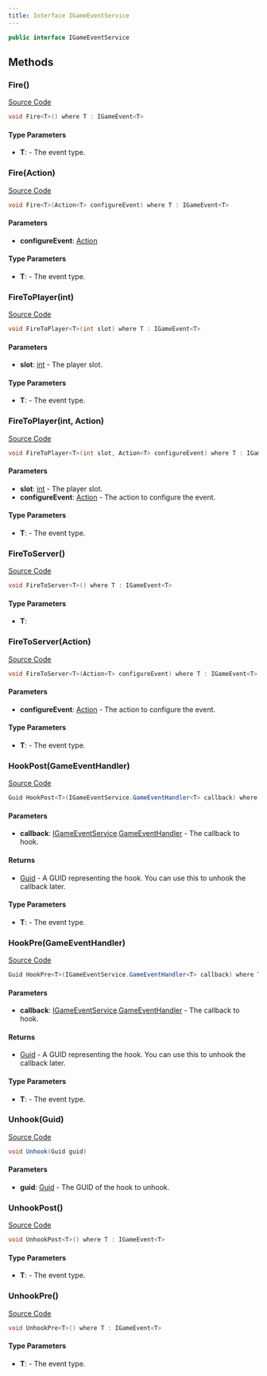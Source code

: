 ```yaml
---
title: Interface IGameEventService
---
```


```csharp
public interface IGameEventService
```

## Methods

### Fire()

[Source Code](https://github.com/swiftly-solution/swiftlys2/blob/beta/managed/src/SwiftlyS2.Shared/Modules/GameEvents/IGameEventService.cs#L57)

```csharp
void Fire<T>() where T : IGameEvent<T>
```

#### Type Parameters

- **T**:  - The event type.

### Fire(Action)

[Source Code](https://github.com/swiftly-solution/swiftlys2/blob/beta/managed/src/SwiftlyS2.Shared/Modules/GameEvents/IGameEventService.cs#L64)

```csharp
void Fire<T>(Action<T> configureEvent) where T : IGameEvent<T>
```

#### Parameters

- **configureEvent**: [Action](https://learn.microsoft.com/dotnet/api/system.action-1)<T>

#### Type Parameters

- **T**:  - The event type.

### FireToPlayer(int)

[Source Code](https://github.com/swiftly-solution/swiftlys2/blob/beta/managed/src/SwiftlyS2.Shared/Modules/GameEvents/IGameEventService.cs#L71)

```csharp
void FireToPlayer<T>(int slot) where T : IGameEvent<T>
```

#### Parameters

- **slot**: [int](https://learn.microsoft.com/dotnet/api/system.int32) - The player slot.

#### Type Parameters

- **T**:  - The event type.

### FireToPlayer(int, Action)

[Source Code](https://github.com/swiftly-solution/swiftlys2/blob/beta/managed/src/SwiftlyS2.Shared/Modules/GameEvents/IGameEventService.cs#L79)

```csharp
void FireToPlayer<T>(int slot, Action<T> configureEvent) where T : IGameEvent<T>
```

#### Parameters

- **slot**: [int](https://learn.microsoft.com/dotnet/api/system.int32) - The player slot.
- **configureEvent**: [Action](https://learn.microsoft.com/dotnet/api/system.action-1)<T> - The action to configure the event.

#### Type Parameters

- **T**:  - The event type.

### FireToServer()

[Source Code](https://github.com/swiftly-solution/swiftlys2/blob/beta/managed/src/SwiftlyS2.Shared/Modules/GameEvents/IGameEventService.cs#L85)

```csharp
void FireToServer<T>() where T : IGameEvent<T>
```

#### Type Parameters

- **T**: 

### FireToServer(Action)

[Source Code](https://github.com/swiftly-solution/swiftlys2/blob/beta/managed/src/SwiftlyS2.Shared/Modules/GameEvents/IGameEventService.cs#L92)

```csharp
void FireToServer<T>(Action<T> configureEvent) where T : IGameEvent<T>
```

#### Parameters

- **configureEvent**: [Action](https://learn.microsoft.com/dotnet/api/system.action-1)<T> - The action to configure the event.

#### Type Parameters

- **T**:  - The event type.

### HookPost(GameEventHandler)

[Source Code](https://github.com/swiftly-solution/swiftlys2/blob/beta/managed/src/SwiftlyS2.Shared/Modules/GameEvents/IGameEventService.cs#L32)

```csharp
Guid HookPost<T>(IGameEventService.GameEventHandler<T> callback) where T : IGameEvent<T>
```

#### Parameters

- **callback**: [IGameEventService](/docs/api/shared/gameevents/igameeventservice).[GameEventHandler](/docs/api/shared/gameevents/igameeventservice/gameeventhandler-1)<T> - The callback to hook.

#### Returns

- [Guid](https://learn.microsoft.com/dotnet/api/system.guid) - A GUID representing the hook. You can use this to unhook the callback later.

#### Type Parameters

- **T**:  - The event type.

### HookPre(GameEventHandler)

[Source Code](https://github.com/swiftly-solution/swiftlys2/blob/beta/managed/src/SwiftlyS2.Shared/Modules/GameEvents/IGameEventService.cs#L24)

```csharp
Guid HookPre<T>(IGameEventService.GameEventHandler<T> callback) where T : IGameEvent<T>
```

#### Parameters

- **callback**: [IGameEventService](/docs/api/shared/gameevents/igameeventservice).[GameEventHandler](/docs/api/shared/gameevents/igameeventservice/gameeventhandler-1)<T> - The callback to hook.

#### Returns

- [Guid](https://learn.microsoft.com/dotnet/api/system.guid) - A GUID representing the hook. You can use this to unhook the callback later.

#### Type Parameters

- **T**:  - The event type.

### Unhook(Guid)

[Source Code](https://github.com/swiftly-solution/swiftlys2/blob/beta/managed/src/SwiftlyS2.Shared/Modules/GameEvents/IGameEventService.cs#L38)

```csharp
void Unhook(Guid guid)
```

#### Parameters

- **guid**: [Guid](https://learn.microsoft.com/dotnet/api/system.guid) - The GUID of the hook to unhook.

### UnhookPost()

[Source Code](https://github.com/swiftly-solution/swiftlys2/blob/beta/managed/src/SwiftlyS2.Shared/Modules/GameEvents/IGameEventService.cs#L50)

```csharp
void UnhookPost<T>() where T : IGameEvent<T>
```

#### Type Parameters

- **T**:  - The event type.

### UnhookPre()

[Source Code](https://github.com/swiftly-solution/swiftlys2/blob/beta/managed/src/SwiftlyS2.Shared/Modules/GameEvents/IGameEventService.cs#L44)

```csharp
void UnhookPre<T>() where T : IGameEvent<T>
```

#### Type Parameters

- **T**:  - The event type.

